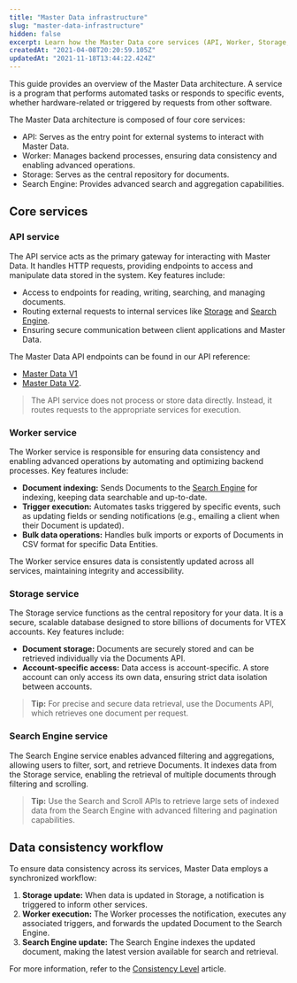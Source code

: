 ```yaml
---
title: "Master Data infrastructure"
slug: "master-data-infrastructure"
hidden: false
excerpt: Learn how the Master Data core services (API, Worker, Storage, and Search Engine) ensure data consistency and efficient document management.
createdAt: "2021-04-08T20:20:59.105Z"
updatedAt: "2021-11-18T13:44:22.424Z"
---
```


This guide provides an overview of the Master Data architecture. A service is a program that performs automated tasks or responds to specific events, whether hardware-related or triggered by requests from other software.

The Master Data architecture is composed of four core services:
- API: Serves as the entry point for external systems to interact with Master Data.
- Worker: Manages backend processes, ensuring data consistency and enabling advanced operations.
- Storage: Serves as the central repository for documents.
- Search Engine: Provides advanced search and aggregation capabilities.

## Core services

### API service

The API service acts as the primary gateway for interacting with Master Data. It handles HTTP requests, providing endpoints to access and manipulate data stored in the system. Key features include:

- Access to endpoints for reading, writing, searching, and managing documents.
- Routing external requests to internal services like [Storage](#storage) and [Search Engine](#search-engine).
- Ensuring secure communication between client applications and Master Data.

The Master Data API endpoints can be found in our API reference:
- [Master Data V1](https://developers.vtex.com/docs/api-reference/masterdata-api)
- [Master Data V2](https://developers.vtex.com/docs/api-reference/master-data-api-v2).

> The API service does not process or store data directly. Instead, it routes requests to the appropriate services for execution.

### Worker service

The Worker service is responsible for ensuring data consistency and enabling advanced operations by automating and optimizing backend processes. Key features include:

- **Document indexing:** Sends Documents to the [Search Engine](#search-engine) for indexing, keeping data searchable and up-to-date.
- **Trigger execution:** Automates tasks triggered by specific events, such as updating fields or sending notifications (e.g., emailing a client when their Document is updated).
- **Bulk data operations:** Handles bulk imports or exports of Documents in CSV format for specific Data Entities.

The Worker service ensures data is consistently updated across all services, maintaining integrity and accessibility.

### Storage service

The Storage service functions as the central repository for your data. It is a secure, scalable database designed to store billions of documents for VTEX accounts. Key features include:

- **Document storage:** Documents are securely stored and can be retrieved individually via the Documents API.
- **Account-specific access:** Data access is account-specific. A store account can only access its own data, ensuring strict data isolation between accounts.

> **Tip:** For precise and secure data retrieval, use the Documents API, which retrieves one document per request.

### Search Engine service

The Search Engine service enables advanced filtering and aggregations, allowing users to filter, sort, and retrieve Documents. It indexes data from the Storage service, enabling the retrieval of multiple documents through filtering and scrolling.

> **Tip:** Use the Search and Scroll APIs to retrieve large sets of indexed data from the Search Engine with advanced filtering and pagination capabilities.

## Data consistency workflow

To ensure data consistency across its services, Master Data employs a synchronized workflow:

1. **Storage update:** When data is updated in Storage, a notification is triggered to inform other services.
2. **Worker execution:** The Worker processes the notification, executes any associated triggers, and forwards the updated Document to the Search Engine.
3. **Search Engine update:** The Search Engine indexes the updated document, making the latest version available for search and retrieval.

For more information, refer to the [Consistency Level](https://developers.vtex.com/docs/guides/master-data-consistency-level) article.

